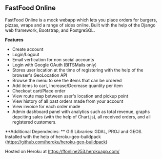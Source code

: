 ## FastFood Online

FastFood Online is a mock webapp which lets you place orders for burgers, pizzas, wraps and a range of sides online. Built with the help of the Django web framework, Bootstrap, and PostgreSQL.
 
**Features**
 - Create account
 - Login/Logout
 - Email verfication for non social accounts
 - Login with Google OAuth (BITSMails only)
 - Stores user location at the time of registering with the help of the browser's GeoLocation API
 - Browse the menu to see the items that can be ordered
 - Add items to cart, Increase/Decrease quantity per item
 - Checkout cart/Place order
 - View route map between user's location and pickup point
 - View history of all past orders made from your account
 - View invoice for each order made
 - Admin dashboard panel with analytics such as total revenue, graphs depciting sales (with the help of Chart.js), all received orders, and all registered customers.

**Additional Dependecies: ** GIS Libraries: GDAL, PROJ and GEOS. 
Installed with the help of heroku-geo-buildpack (https://github.com/heroku/heroku-geo-buildpack)

Hosted on Heroku at https://ffonline253.herokuapp.com/